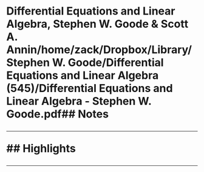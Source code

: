 # Differential Equations and Linear Algebra, Stephen W. Goode & Scott A. Annin/home/zack/Dropbox/Library/Stephen W. Goode/Differential Equations and Linear Algebra (545)/Differential Equations and Linear Algebra - Stephen W. Goode.pdf## Notes<hr>## Highlights<hr>